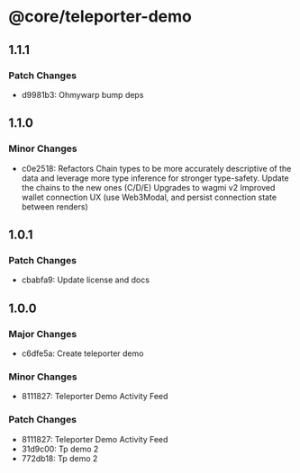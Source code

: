 # @core/teleporter-demo

## 1.1.1

### Patch Changes

- d9981b3: Ohmywarp bump deps

## 1.1.0

### Minor Changes

- c0e2518: Refactors Chain types to be more accurately descriptive of the data and leverage more type inference for stronger type-safety.
  Update the chains to the new ones (C/D/E)
  Upgrades to wagmi v2
  Improved wallet connection UX (use Web3Modal, and persist connection state between renders)

## 1.0.1

### Patch Changes

- cbabfa9: Update license and docs

## 1.0.0

### Major Changes

- c6dfe5a: Create teleporter demo

### Minor Changes

- 8111827: Teleporter Demo Activity Feed

### Patch Changes

- 8111827: Teleporter Demo Activity Feed
- 31d9c00: Tp demo 2
- 772db18: Tp demo 2
